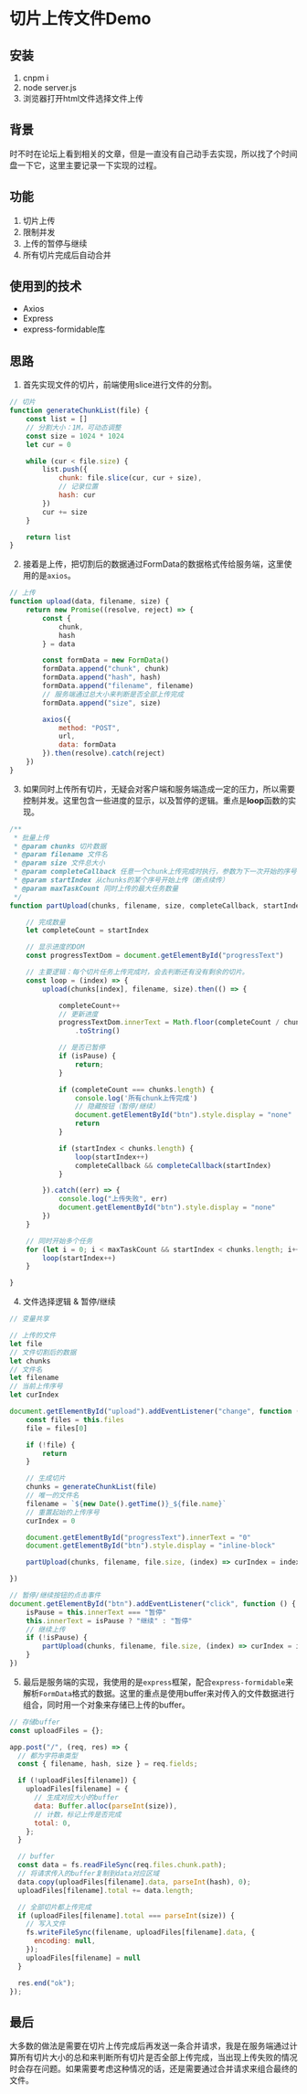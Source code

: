 # 切片上传文件Demo

## 安装

1. cnpm i
2. node server.js
3. 浏览器打开html文件选择文件上传

## 背景

时不时在论坛上看到相关的文章，但是一直没有自己动手去实现，所以找了个时间盘一下它，这里主要记录一下实现的过程。

## 功能

1. 切片上传
2. 限制并发
3. 上传的暂停与继续
4. 所有切片完成后自动合并

## 使用到的技术

- Axios
- Express
- express-formidable库

## 思路

1. 首先实现文件的切片，前端使用slice进行文件的分割。

```js
// 切片
function generateChunkList(file) {
    const list = []
    // 分割大小：1M，可动态调整
    const size = 1024 * 1024
    let cur = 0

    while (cur < file.size) {
        list.push({
            chunk: file.slice(cur, cur + size),
            // 记录位置
            hash: cur
        })
        cur += size
    }

    return list
}
```

2. 接着是上传，把切割后的数据通过FormData的数据格式传给服务端，这里使用的是`axios`。

```js
// 上传
function upload(data, filename, size) {
    return new Promise((resolve, reject) => {
        const {
            chunk,
            hash
        } = data

        const formData = new FormData()
        formData.append("chunk", chunk)
        formData.append("hash", hash)
        formData.append("filename", filename)
        // 服务端通过总大小来判断是否全部上传完成
        formData.append("size", size)

        axios({
            method: "POST",
            url,
            data: formData
        }).then(resolve).catch(reject)
    })
}
```

3. 如果同时上传所有切片，无疑会对客户端和服务端造成一定的压力，所以需要控制并发。这里包含一些进度的显示，以及暂停的逻辑。重点是**loop**函数的实现。

```js
/**
 * 批量上传
 * @param chunks 切片数据
 * @param filename 文件名
 * @param size 文件总大小
 * @param completeCallback 任意一个chunk上传完成时执行，参数为下一次开始的序号（记录下次继续上传时开始的序号）
 * @param startIndex 从chunks的某个序号开始上传（断点续传）
 * @param maxTaskCount 同时上传的最大任务数量
 */
function partUpload(chunks, filename, size, completeCallback, startIndex = 0, maxTaskCount = 5) {

    // 完成数量
    let completeCount = startIndex

    // 显示进度的DOM
    const progressTextDom = document.getElementById("progressText")

    // 主要逻辑：每个切片任务上传完成时，会去判断还有没有剩余的切片。
    const loop = (index) => {
        upload(chunks[index], filename, size).then(() => {

            completeCount++
            // 更新进度
            progressTextDom.innerText = Math.floor(completeCount / chunks.length * 100)
                .toString()

            // 是否已暂停
            if (isPause) {
                return;
            }

            if (completeCount === chunks.length) {
                console.log('所有chunk上传完成')
                // 隐藏按钮（暂停/继续）
                document.getElementById("btn").style.display = "none"
                return
            }

            if (startIndex < chunks.length) {
                loop(startIndex++)
                completeCallback && completeCallback(startIndex)
            }

        }).catch((err) => {
            console.log("上传失败", err)
            document.getElementById("btn").style.display = "none"
        })
    }

    // 同时开始多个任务
    for (let i = 0; i < maxTaskCount && startIndex < chunks.length; i++) {
        loop(startIndex++)
    }

}

```

4. 文件选择逻辑 & 暂停/继续

```js
// 变量共享

// 上传的文件
let file
// 文件切割后的数据
let chunks
// 文件名
let filename
// 当前上传序号
let curIndex

document.getElementById("upload").addEventListener("change", function () {
    const files = this.files
    file = files[0]

    if (!file) {
        return
    }

    // 生成切片
    chunks = generateChunkList(file)
    // 唯一的文件名
    filename = `${new Date().getTime()}_${file.name}`
    // 重置起始的上传序号
    curIndex = 0

    document.getElementById("progressText").innerText = "0"
    document.getElementById("btn").style.display = "inline-block"

    partUpload(chunks, filename, file.size, (index) => curIndex = index, curIndex, 2)

})

// 暂停/继续按钮的点击事件
document.getElementById("btn").addEventListener("click", function () {
    isPause = this.innerText === "暂停"
    this.innerText = isPause ? "继续" : "暂停"
    // 继续上传
    if (!isPause) {
        partUpload(chunks, filename, file.size, (index) => curIndex = index, curIndex, 5)
    }
})

```

5. 最后是服务端的实现，我使用的是`express`框架，配合`express-formidable`来解析`FormData`格式的数据。这里的重点是使用buffer来对传入的文件数据进行组合，同时用一个对象来存储已上传的buffer。

```js
// 存储buffer
const uploadFiles = {};

app.post("/", (req, res) => {
  // 都为字符串类型
  const { filename, hash, size } = req.fields;

  if (!uploadFiles[filename]) {
    uploadFiles[filename] = {
      // 生成对应大小的buffer
      data: Buffer.alloc(parseInt(size)),
      // 计数，标记上传是否完成
      total: 0,
    };
  }

  // buffer
  const data = fs.readFileSync(req.files.chunk.path);
  // 将请求传入的buffer复制到data对应区域
  data.copy(uploadFiles[filename].data, parseInt(hash), 0);
  uploadFiles[filename].total += data.length;

  // 全部切片都上传完成
  if (uploadFiles[filename].total === parseInt(size)) {
    // 写入文件
    fs.writeFileSync(filename, uploadFiles[filename].data, {
      encoding: null,
    });
    uploadFiles[filename] = null
  }

  res.end("ok");
});
```

## 最后

大多数的做法是需要在切片上传完成后再发送一条合并请求，我是在服务端通过计算所有切片大小的总和来判断所有切片是否全部上传完成，当出现上传失败的情况时会存在问题。如果需要考虑这种情况的话，还是需要通过合并请求来组合最终的文件。